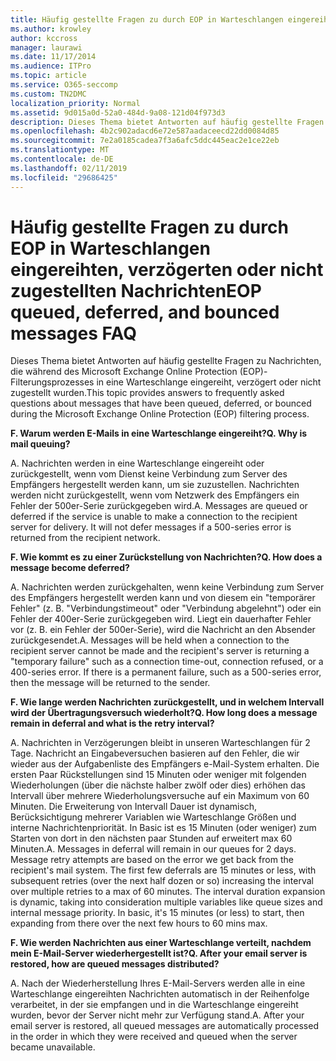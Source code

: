 ```yaml
---
title: Häufig gestellte Fragen zu durch EOP in Warteschlangen eingereihten, verzögerten oder nicht zugestellten Nachrichten
ms.author: krowley
author: kccross
manager: laurawi
ms.date: 11/17/2014
ms.audience: ITPro
ms.topic: article
ms.service: O365-seccomp
ms.custom: TN2DMC
localization_priority: Normal
ms.assetid: 9d015a0d-52a0-484d-9a08-121d04f973d3
description: Dieses Thema bietet Antworten auf häufig gestellte Fragen zu Nachrichten, die während des Microsoft Exchange Online Protection (EOP)-Filterungsprozesses in eine Warteschlange eingereiht, verzögert oder nicht zugestellt wurden.
ms.openlocfilehash: 4b2c902adacd6e72e587aadaceecd22dd0084d85
ms.sourcegitcommit: 7e2a0185cadea7f3a6afc5ddc445eac2e1ce22eb
ms.translationtype: MT
ms.contentlocale: de-DE
ms.lasthandoff: 02/11/2019
ms.locfileid: "29686425"
---
```

# <a name="eop-queued-deferred-and-bounced-messages-faq"></a><span data-ttu-id="6dc8d-103">Häufig gestellte Fragen zu durch EOP in Warteschlangen eingereihten, verzögerten oder nicht zugestellten Nachrichten</span><span class="sxs-lookup"><span data-stu-id="6dc8d-103">EOP queued, deferred, and bounced messages FAQ</span></span>

<span data-ttu-id="6dc8d-104">Dieses Thema bietet Antworten auf häufig gestellte Fragen zu Nachrichten, die während des Microsoft Exchange Online Protection (EOP)-Filterungsprozesses in eine Warteschlange eingereiht, verzögert oder nicht zugestellt wurden.</span><span class="sxs-lookup"><span data-stu-id="6dc8d-104">This topic provides answers to frequently asked questions about messages that have been queued, deferred, or bounced during the Microsoft Exchange Online Protection (EOP) filtering process.</span></span>
  
 <span data-ttu-id="6dc8d-105">**F. Warum werden E-Mails in eine Warteschlange eingereiht?**</span><span class="sxs-lookup"><span data-stu-id="6dc8d-105">**Q. Why is mail queuing?**</span></span>
  
<span data-ttu-id="6dc8d-p101">A. Nachrichten werden in eine Warteschlange eingereiht oder zurückgestellt, wenn vom Dienst keine Verbindung zum Server des Empfängers hergestellt werden kann, um sie zuzustellen. Nachrichten werden nicht zurückgestellt, wenn vom Netzwerk des Empfängers ein Fehler der 500er-Serie zurückgegeben wird.</span><span class="sxs-lookup"><span data-stu-id="6dc8d-p101">A. Messages are queued or deferred if the service is unable to make a connection to the recipient server for delivery. It will not defer messages if a 500-series error is returned from the recipient network.</span></span>
  
 <span data-ttu-id="6dc8d-109">**F. Wie kommt es zu einer Zurückstellung von Nachrichten?**</span><span class="sxs-lookup"><span data-stu-id="6dc8d-109">**Q. How does a message become deferred?**</span></span>
  
<span data-ttu-id="6dc8d-p102">A. Nachrichten werden zurückgehalten, wenn keine Verbindung zum Server des Empfängers hergestellt werden kann und von diesem ein "temporärer Fehler" (z. B. "Verbindungstimeout" oder "Verbindung abgelehnt") oder ein Fehler der 400er-Serie zurückgegeben wird. Liegt ein dauerhafter Fehler vor (z. B. ein Fehler der 500er-Serie), wird die Nachricht an den Absender zurückgesendet.</span><span class="sxs-lookup"><span data-stu-id="6dc8d-p102">A. Messages will be held when a connection to the recipient server cannot be made and the recipient's server is returning a "temporary failure" such as a connection time-out, connection refused, or a 400-series error. If there is a permanent failure, such as a 500-series error, then the message will be returned to the sender.</span></span>
  
 <span data-ttu-id="6dc8d-113">**F. Wie lange werden Nachrichten zurückgestellt, und in welchem Intervall wird der Übertragungsversuch wiederholt?**</span><span class="sxs-lookup"><span data-stu-id="6dc8d-113">**Q. How long does a message remain in deferral and what is the retry interval?**</span></span>
  
<span data-ttu-id="6dc8d-p103">A. Nachrichten in Verzögerungen bleibt in unseren Warteschlangen für 2 Tage. Nachricht an Eingabeversuchen basieren auf den Fehler, die wir wieder aus der Aufgabenliste des Empfängers e-Mail-System erhalten. Die ersten Paar Rückstellungen sind 15 Minuten oder weniger mit folgenden Wiederholungen (über die nächste halber zwölf oder dies) erhöhen das Intervall über mehrere Wiederholungsversuche auf ein Maximum von 60 Minuten. Die Erweiterung von Intervall Dauer ist dynamisch, Berücksichtigung mehrerer Variablen wie Warteschlange Größen und interne Nachrichtenpriorität. In Basic ist es 15 Minuten (oder weniger) zum Starten von dort in den nächsten paar Stunden auf erweitert max 60 Minuten.</span><span class="sxs-lookup"><span data-stu-id="6dc8d-p103">A. Messages in deferral will remain in our queues for 2 days. Message retry attempts are based on the error we get back from the recipient's mail system. The first few deferrals are 15 minutes or less, with subsequent retries (over the next half dozen or so) increasing the interval over multiple retries to a max of 60 minutes. The interval duration expansion is dynamic, taking into consideration multiple variables like queue sizes and internal message priority. In basic, it's 15 minutes (or less) to start, then expanding from there over the next few hours to 60 mins max.</span></span>
  
 <span data-ttu-id="6dc8d-120">**F. Wie werden Nachrichten aus einer Warteschlange verteilt, nachdem mein E-Mail-Server wiederhergestellt ist?**</span><span class="sxs-lookup"><span data-stu-id="6dc8d-120">**Q. After your email server is restored, how are queued messages distributed?**</span></span>
  
<span data-ttu-id="6dc8d-p104">A. Nach der Wiederherstellung Ihres E-Mail-Servers werden alle in eine Warteschlange eingereihten Nachrichten automatisch in der Reihenfolge verarbeitet, in der sie empfangen und in die Warteschlange eingereiht wurden, bevor der Server nicht mehr zur Verfügung stand.</span><span class="sxs-lookup"><span data-stu-id="6dc8d-p104">A. After your email server is restored, all queued messages are automatically processed in the order in which they were received and queued when the server became unavailable.</span></span> 
  

